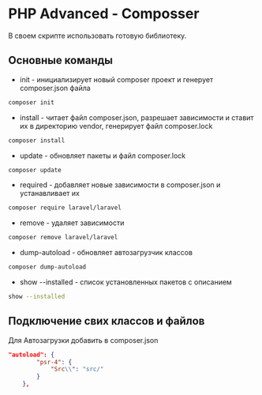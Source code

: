 # PHP Advanced - Composser

В своем скрипте использовать готовую библиотеку.

## Основные команды

- init - инициализирует новый composer проект и генерует composer.json файла

```sh
composer init
```

- install - читает файл composer.json, разрешает зависимости и ставит их в директорию vendor, генерирует файл composer.lock

```sh
composer install
```

- update - обновляет пакеты и файл composer.lock

```sh
composer update
```

- required - добавляет новые зависимости в composer.json и устанавливает их

```sh
composer require laravel/laravel
```


- remove - удаляет зависимости

```sh
composer remove laravel/laravel
```


- dump-autoload - обновляет автозагрузчик классов

```sh
composer dump-autoload
```


- show --installed - список установленных пакетов с описанием

```sh
show --installed
```


## Подключение свих классов и файлов

Для Автозагрузки добавить в composer.json 

```json
"autoload": {
        "psr-4": {
            "Src\\": "src/"
        }
    },
```
